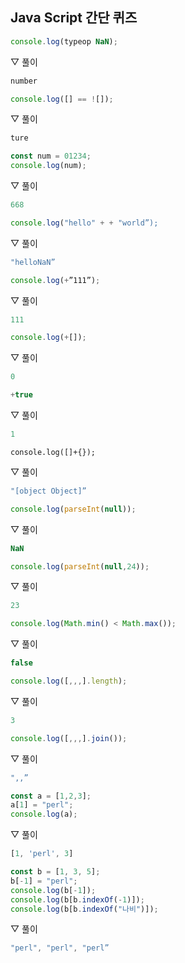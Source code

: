 ## Java Script 간단 퀴즈

```js
console.log(typeop NaN);
```

▽ 풀이

```js
number
```

```js
console.log([] == ![]);
```

▽ 풀이

```js
ture
```

```js
const num = 01234;
console.log(num);
```

▽ 풀이

```js
668
```

```js
console.log("hello" + + "world”);
```

▽ 풀이

```js
"helloNaN”
```

```js
console.log(+”111”);
```

▽ 풀이

```js
111
```

```js
console.log(+[]);
```

▽ 풀이

```js
0
```

```js
+true
```

▽ 풀이

```js
1
```

```
console.log([]+{});
```

▽ 풀이

```js
"[object Object]”
```

```js
console.log(parseInt(null));
```

▽ 풀이

```js
NaN
```

```js
console.log(parseInt(null,24));
```

▽ 풀이

```js
23
```

```js
console.log(Math.min() < Math.max());
```

▽ 풀이

```js
false
```

```js
console.log([,,,].length);
```

▽ 풀이

```js
3
```

```js
console.log([,,,].join());
```

▽ 풀이

```js
",,”
```

```js
const a = [1,2,3];
a[1] = "perl";
console.log(a);
```

▽ 풀이

```js
[1, 'perl', 3]
```

```js
const b = [1, 3, 5];
b[-1] = "perl";
console.log(b[-1]);
console.log(b[b.indexOf(-1)]);
console.log(b[b.indexOf("나비")]);
```

▽ 풀이

```js
"perl", "perl", "perl”
```







